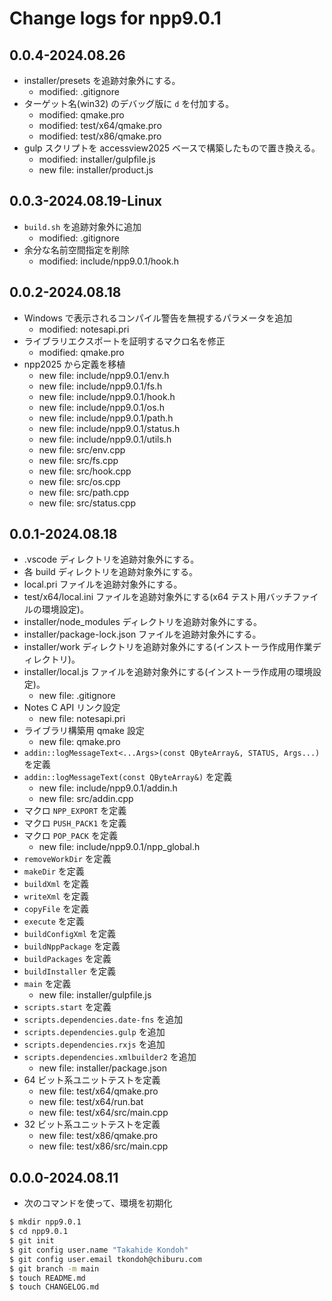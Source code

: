 # Change logs for npp9.0.1

## 0.0.4-2024.08.26

- installer/presets を追跡対象外にする。
  - modified: .gitignore
- ターゲット名(win32) のデバッグ版に `d` を付加する。
  - modified: qmake.pro
  - modified: test/x64/qmake.pro
  - modified: test/x86/qmake.pro
- gulp スクリプトを accessview2025 ベースで構築したもので置き換える。
  - modified: installer/gulpfile.js
  - new file: installer/product.js

## 0.0.3-2024.08.19-Linux

- `build.sh` を追跡対象外に追加
  - modified: .gitignore
- 余分な名前空間指定を削除
  - modified: include/npp9.0.1/hook.h

## 0.0.2-2024.08.18

- Windows で表示されるコンパイル警告を無視するパラメータを追加
  - modified: notesapi.pri
- ライブラリエクスポートを証明するマクロ名を修正
  - modified: qmake.pro
- npp2025 から定義を移植
  - new file: include/npp9.0.1/env.h
  - new file: include/npp9.0.1/fs.h
  - new file: include/npp9.0.1/hook.h
  - new file: include/npp9.0.1/os.h
  - new file: include/npp9.0.1/path.h
  - new file: include/npp9.0.1/status.h
  - new file: include/npp9.0.1/utils.h
  - new file: src/env.cpp
  - new file: src/fs.cpp
  - new file: src/hook.cpp
  - new file: src/os.cpp
  - new file: src/path.cpp
  - new file: src/status.cpp

## 0.0.1-2024.08.18

- .vscode ディレクトリを追跡対象外にする。
- 各 build ディレクトリを追跡対象外にする。
- local.pri ファイルを追跡対象外にする。
- test/x64/local.ini ファイルを追跡対象外にする(x64 テスト用バッチファイルの環境設定)。
- installer/node_modules ディレクトリを追跡対象外にする。
- installer/package-lock.json ファイルを追跡対象外にする。
- installer/work ディレクトリを追跡対象外にする(インストーラ作成用作業ディレクトリ)。
- installer/local.js ファイルを追跡対象外にする(インストーラ作成用の環境設定)。
  - new file: .gitignore
- Notes C API リンク設定
  - new file: notesapi.pri
- ライブラリ構築用 qmake 設定
  - new file: qmake.pro
- `addin::logMessageText<...Args>(const QByteArray&, STATUS, Args...)` を定義
- `addin::logMessageText(const QByteArray&)` を定義
  - new file: include/npp9.0.1/addin.h
  - new file: src/addin.cpp
- マクロ `NPP_EXPORT` を定義
- マクロ `PUSH_PACK1` を定義
- マクロ `POP_PACK` を定義
  - new file: include/npp9.0.1/npp_global.h
- `removeWorkDir` を定義
- `makeDir` を定義
- `buildXml` を定義
- `writeXml` を定義
- `copyFile` を定義
- `execute` を定義
- `buildConfigXml` を定義
- `buildNppPackage` を定義
- `buildPackages` を定義
- `buildInstaller` を定義
- `main` を定義
  - new file: installer/gulpfile.js
- `scripts.start` を定義
- `scripts.dependencies.date-fns` を追加
- `scripts.dependencies.gulp` を追加
- `scripts.dependencies.rxjs` を追加
- `scripts.dependencies.xmlbuilder2` を追加
  - new file: installer/package.json
- 64 ビット系ユニットテストを定義
  - new file: test/x64/qmake.pro
  - new file: test/x64/run.bat
  - new file: test/x64/src/main.cpp
- 32 ビット系ユニットテストを定義
  - new file: test/x86/qmake.pro
  - new file: test/x86/src/main.cpp

## 0.0.0-2024.08.11

- 次のコマンドを使って、環境を初期化

```sh
$ mkdir npp9.0.1
$ cd npp9.0.1
$ git init
$ git config user.name "Takahide Kondoh"
$ git config user.email tkondoh@chiburu.com
$ git branch -m main
$ touch README.md
$ touch CHANGELOG.md
```
